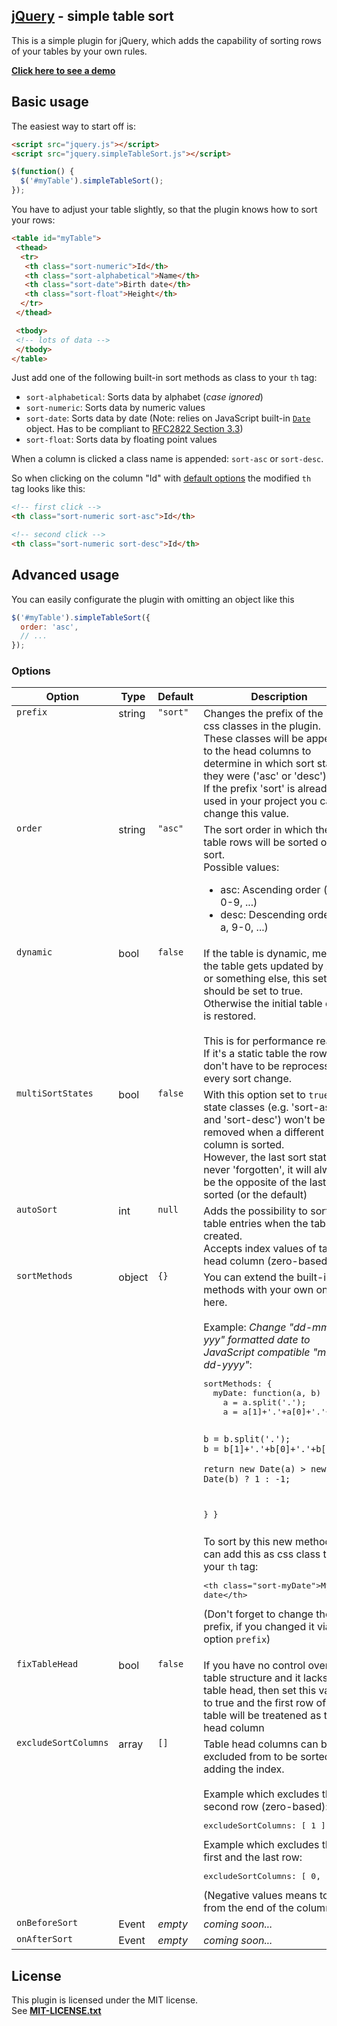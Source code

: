 ## [jQuery](http://jquery.com) - simple table sort


This is a simple plugin for jQuery, which adds the capability of sorting rows of your tables by your own rules.  

[**Click here to see a demo**](http://agixo.de/dev/jquery-simpleTableSort/demo/demo.html)

## Basic usage

The easiest way to start off is:

```html
<script src="jquery.js"></script>
<script src="jquery.simpleTableSort.js"></script>
```

```javascript
$(function() {
  $('#myTable').simpleTableSort();
});
```

You have to adjust your table slightly, so that the plugin knows how to sort your rows:

```html
<table id="myTable">
 <thead>
  <tr>
   <th class="sort-numeric">Id</th>
   <th class="sort-alphabetical">Name</th>
   <th class="sort-date">Birth date</th>
   <th class="sort-float">Height</th>
  </tr>
 </thead>

 <tbody>
 <!-- lots of data -->
 </tbody>
</table>
```

Just add one of the following built-in sort methods as class to your `th` tag:

* `sort-alphabetical`: Sorts data by alphabet (*case ignored*)
* `sort-numeric`: Sorts data by numeric values
* `sort-date`: Sorts data by date (Note: relies on JavaScript built-in [`Date`](https://developer.mozilla.org/en-US/docs/JavaScript/Reference/Global_Objects/Date) object. Has to be compliant to [RFC2822 Section 3.3](http://tools.ietf.org/html/rfc2822#page-14))
* `sort-float`: Sorts data by floating point values

When a column is clicked a class name is appended: `sort-asc` or `sort-desc`.

So when clicking on the column "Id" with [default options](#options) the modified `th` tag looks like this:

```html
<!-- first click -->
<th class="sort-numeric sort-asc">Id</th>

<!-- second click -->
<th class="sort-numeric sort-desc">Id</th>
```


## Advanced usage

You can easily configurate the plugin with omitting an object like this
```javascript
$('#myTable').simpleTableSort({
  order: 'asc',
  // ...
});
```
### Options

<table>
 <thead>
  <tr>
   <th>Option</th>
   <th>Type</th>
   <th>Default</th>
   <th>Description</th>
  </tr>
 </thead>
 <tbody>
  <tr>
   <td valign="top"><code>prefix</code></td>
   <td valign="top">string</td>
   <td valign="top"><code>"sort"</code></td>
   <td valign="top">
    Changes the prefix of the used css classes in the plugin.<br>
    These classes will be appended to the head columns to determine in which sort state they were ('asc' or 'desc').<br>
    If the prefix 'sort' is already used in your project you can change this value.
   </td>
  </tr>
  <tr>
   <td valign="top"><code>order</code></td>
   <td valign="top">string</td>
   <td valign="top"><code>"asc"</code></td>
   <td valign="top">The sort order in which the table rows will be sorted on first sort.<br>
       Possible values:
       <ul>
        <li>asc: Ascending order (a-z, 0-9, ...)</li>
        <li>desc: Descending order (z-a, 9-0, ...)</li>
       </ul>
   </td>
  </tr>
  <tr>
   <td valign="top"><code>dynamic</code></td>
   <td valign="top">bool</td>
   <td valign="top"><code>false</code></td>
   <td valign="top">
    If the table is dynamic, meaning the table gets updated by AJAX or something else, this setting should be set to true.<br>
    Otherwise the initial table data is restored.
    <br><br>
    This is for performance reason: If it's a static table the rows don't have to be reprocessed every sort change.
   </td>
  </tr>
    <tr>
     <td valign="top"><code>multiSortStates</code></td>
     <td valign="top">bool</td>
     <td valign="top"><code>false</code></td>
     <td valign="top">
       With this option set to <code>true</code> the state classes (e.g. 'sort-asc' and 'sort-desc') won't be removed when a different column is sorted.<br>
       However, the last sort state is never 'forgotten', it will always be the opposite of the last sorted (or the default)
     </td>
    </tr>
  <tr>
   <td valign="top"><code>autoSort</code></td>
   <td valign="top">int</td>
   <td valign="top"><code>null</code></td>
   <td valign="top">
    Adds the possibility to sort the table entries when the table is created.<br>
    Accepts index values of table head column (zero-based).
   </td>
  </tr>
  <tr>
   <td valign="top"><code>sortMethods</code></td>
   <td valign="top">object</td>
   <td valign="top"><code>{}</code></td>
   <td valign="top">
     You can extend the built-in sort methods with your own ones here.
     <br><br>
     Example: <i>Change "dd-mm-yyy" formatted date to JavaScript compatible "mm-dd-yyyy"</i>:<br>
     <pre>
sortMethods: {
  myDate: function(a, b) {
    a = a.split('.');
    a = a[1]+'.'+a[0]+'.'+a[2];

    b = b.split('.');
    b = b[1]+'.'+b[0]+'.'+b[2];

    return new Date(a) > new Date(b) ? 1 : -1;
  }
}</pre>
    To sort by this new method you can add this as css class to your <code>th</code> tag:
    <pre>&lt;th class="sort-myDate"&gt;My date&lt;/th&gt;</pre>
    (Don't forget to change the prefix, if you changed it via option <code>prefix</code>)
   </td>
  </tr>
  <tr>
   <td valign="top"><code>fixTableHead</code></td>
   <td valign="top">bool</td>
   <td valign="top"><code>false</code></td>
   <td valign="top">
    If you have no control over the table structure and it lacks of a table head, then set this value to true
    and the first row of your table will be treatened as table head column
   </td>
  </tr>
  <tr>
   <td valign="top"><code>excludeSortColumns</code></td>
   <td valign="top">array</td>
   <td valign="top"><code>[]</code></td>
   <td valign="top">
    Table head columns can be excluded from to be sorted by adding the index.
    <br><br>
    Example which excludes the second row (zero-based):
    <pre>excludeSortColumns: [ 1 ]</pre>
    Example which excludes the first and the last row:
    <pre>excludeSortColumns: [ 0, -1 ]</pre>
    (Negative values means to start from the end of the columns)
  </td>
  </tr>
  <tr>
   <td valign="top"><code>onBeforeSort</code></td>
   <td valign="top">Event</td>
   <td valign="top"><i>empty</i></td>
   <td valign="top">
    <i>coming soon...</i>
   </td>
  </tr>
  <tr>
   <td valign="top"><code>onAfterSort</code></td>
   <td valign="top">Event</td>
   <td valign="top"><i>empty</i></td>
   <td valign="top">
    <i>coming soon...</i>
   </td>
  </tr>
 </tbody>
</table>

## License

This plugin is licensed under the MIT license.  
See [**MIT-LICENSE.txt**](https://github.com/dan-lee/jquery-simpleTableSort/blob/master/MIT-LICENSE.txt)

